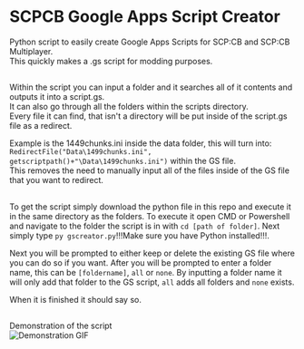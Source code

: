 # SCPCB Google Apps Script Creator
Python script to easily create Google Apps Scripts for SCP:CB and SCP:CB Multiplayer.\
This quickly makes a .gs script for modding purposes.

##

Within the script you can input a folder and it searches all of it contents and outputs it into a script.gs.\
It can also go through all the folders within the scripts directory.\
Every file it can find, that isn't a directory will be put inside of the script.gs file as a redirect.

Example is the 1449chunks.ini inside the data folder, this will turn into:\
`RedirectFile("Data\1499chunks.ini", getscriptpath()+"\Data\1499chunks.ini")` within the GS file.\
This removes the need to manually input all of the files inside of the GS file that you want to redirect.

##

To get the script simply download the python file in this repo and execute it in the same directory as the folders.
To execute it open CMD or Powershell and navigate to the folder the script is in with `cd [path of folder]`.
Next simply type `py gscreator.py`\!!!Make sure you have Python installed!!!.

Next you will be prompted to either keep or delete the existing GS file where you can do so if you want.
After you will be prompted to enter a folder name, this can be `[foldername]`, `all` or `none`.
By inputting a folder name it will only add that folder to the GS script, `all` adds all folders and `none` exists.

When it is finished it should say so.

##

Demonstration of the script\
![Demonstration GIF](https://coendvrs.com/ezgif-7-9ba253689b.gif)

##
